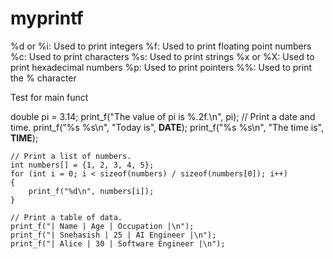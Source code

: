 # myprintf
%d or %i: Used to print integers
%f: Used to print floating point numbers
%c: Used to print characters
%s: Used to print strings
%x or %X: Used to print hexadecimal numbers
%p: Used to print pointers
%%: Used to print the % character


Test for main funct

double pi = 3.14;
    print_f("The value of pi is %.2f.\n", pi);
    // Print a date and time.
    print_f("%s %s\n", "Today is", __DATE__);
    print_f("%s %s\n", "The time is", __TIME__);

    // Print a list of numbers.
    int numbers[] = {1, 2, 3, 4, 5};
    for (int i = 0; i < sizeof(numbers) / sizeof(numbers[0]); i++)
    {
        print_f("%d\n", numbers[i]);
    }

    // Print a table of data.
    print_f("| Name | Age | Occupation |\n");
    print_f("| Snehasish | 25 | AI Engineer |\n");
    print_f("| Alice | 30 | Software Engineer |\n");